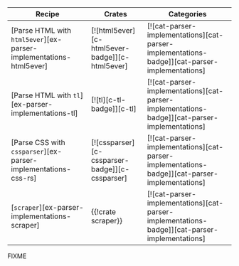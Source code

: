 | Recipe | Crates | Categories |
|--------|--------|------------|
| [Parse HTML with `html5ever`][ex-parser-implementations-html5ever] | [![html5ever][c-html5ever-badge]][c-html5ever] | [![cat-parser-implementations][cat-parser-implementations-badge]][cat-parser-implementations] |
| [Parse HTML with `tl`][ex-parser-implementations-tl] | [![tl][c-tl-badge]][c-tl] | [![cat-parser-implementations][cat-parser-implementations-badge]][cat-parser-implementations] |
| [Parse CSS with `cssparser`][ex-parser-implementations-css-rs] | [![cssparser][c-cssparser-badge]][c-cssparser] | [![cat-parser-implementations][cat-parser-implementations-badge]][cat-parser-implementations] |
| [`scraper`][ex-parser-implementations-scraper] | {{!crate scraper}} | [![cat-parser-implementations][cat-parser-implementations-badge]][cat-parser-implementations] |

<div class="hidden">
FIXME
</div>
